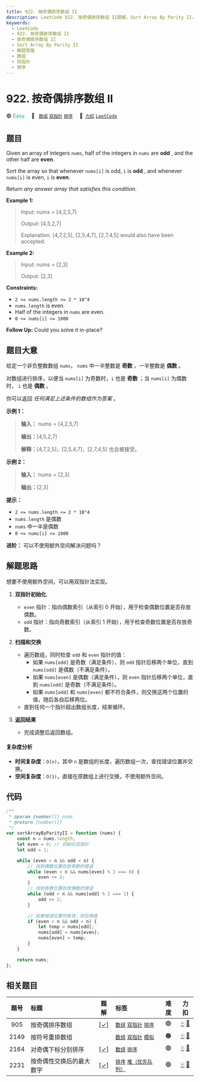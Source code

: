 ```yaml
---
title: 922. 按奇偶排序数组 II
description: LeetCode 922. 按奇偶排序数组 II题解，Sort Array By Parity II，包含解题思路、复杂度分析以及完整的 JavaScript 代码实现。
keywords:
  - LeetCode
  - 922. 按奇偶排序数组 II
  - 按奇偶排序数组 II
  - Sort Array By Parity II
  - 解题思路
  - 数组
  - 双指针
  - 排序
---
```


# 922. 按奇偶排序数组 II

🟢 <font color=#15bd66>Easy</font>&emsp; 🔖&ensp; [`数组`](/tag/array.md) [`双指针`](/tag/two-pointers.md) [`排序`](/tag/sorting.md)&emsp; 🔗&ensp;[`力扣`](https://leetcode.cn/problems/sort-array-by-parity-ii) [`LeetCode`](https://leetcode.com/problems/sort-array-by-parity-ii)

## 题目

Given an array of integers `nums`, half of the integers in `nums` are **odd**
, and the other half are **even**.

Sort the array so that whenever `nums[i]` is odd, `i` is **odd** , and
whenever `nums[i]` is even, `i` is **even**.

Return _any answer array that satisfies this condition_.

**Example 1:**

> Input: nums = [4,2,5,7]
>
> Output: [4,5,2,7]
>
> Explanation: [4,7,2,5], [2,5,4,7], [2,7,4,5] would also have been accepted.

**Example 2:**

> Input: nums = [2,3]
>
> Output: [2,3]

**Constraints:**

- `2 <= nums.length <= 2 * 10^4`
- `nums.length` is even.
- Half of the integers in `nums` are even.
- `0 <= nums[i] <= 1000`

**Follow Up:** Could you solve it in-place?

## 题目大意

给定一个非负整数数组 `nums`， `nums` 中一半整数是 **奇数** ，一半整数是 **偶数** 。

对数组进行排序，以便当 `nums[i]` 为奇数时，`i` 也是 **奇数** ；当 `nums[i]` 为偶数时， `i` 也是 **偶数** 。

你可以返回 _任何满足上述条件的数组作为答案_ 。

**示例 1：**

> **输入：** nums = [4,2,5,7]
>
> **输出：**[4,5,2,7]
>
> **解释：**[4,7,2,5]，[2,5,4,7]，[2,7,4,5] 也会被接受。

**示例 2：**

> **输入：** nums = [2,3]
>
> **输出：**[2,3]

**提示：**

- `2 <= nums.length <= 2 * 10^4`
- `nums.length` 是偶数
- `nums` 中一半是偶数
- `0 <= nums[i] <= 1000`

**进阶：** 可以不使用额外空间解决问题吗？

## 解题思路

想要不使用额外空间，可以用双指针法实现。

1. **双指针初始化**

   - `even` 指针：指向偶数索引（从索引 0 开始），用于检查偶数位置是否存放偶数。
   - `odd` 指针：指向奇数索引（从索引 1 开始），用于检查奇数位置是否存放奇数。

2. **扫描和交换**

   - 遍历数组，同时检查 `odd` 和 `even` 指针的值：
     - 如果 `nums[odd]` 是奇数（满足条件），则 `odd` 指针后移两个单位，直到 `nums[odd]` 是偶数（不满足条件）。
     - 如果 `nums[even]` 是偶数（满足条件），则 `even` 指针后移两个单位，直到 `nums[odd]` 是奇数（不满足条件）。
     - 如果 `nums[odd]` 和 `nums[even]` 都不符合条件，则交换这两个位置的值，随后各自后移两位。
   - 直到任何一个指针超出数组长度，结束循环。

3. **返回结果**
   - 完成调整后返回数组。

#### 复杂度分析

- **时间复杂度**：`O(n)`，其中 `n` 是数组的长度，遍历数组一次，查找错误位置并交换。
- **空间复杂度**：`O(1)`，直接在原数组上进行交换，不使用额外空间。

## 代码

```javascript
/**
 * @param {number[]} nums
 * @return {number[]}
 */
var sortArrayByParityII = function (nums) {
	const n = nums.length;
	let even = 0; // 初始化双指针
	let odd = 1;

	while (even < n && odd < n) {
		// 找到偶数位置存放奇数的错误
		while (even < n && nums[even] % 2 === 0) {
			even += 2;
		}
		// 找到奇数位置存放偶数的错误
		while (odd < n && nums[odd] % 2 === 1) {
			odd += 2;
		}

		// 如果错误位置均有效，则交换值
		if (even < n && odd < n) {
			let temp = nums[odd];
			nums[odd] = nums[even];
			nums[even] = temp;
		}
	}

	return nums;
};
```

## 相关题目

<!-- prettier-ignore -->
| 题号 | 标题 | 题解 | 标签 | 难度 | 力扣 |
| :------: | :------ | :------: | :------ | :------: | :------: |
| 905 | 按奇偶排序数组 | [[✓]](/problem/0905.md) |  [`数组`](/tag/array.md) [`双指针`](/tag/two-pointers.md) [`排序`](/tag/sorting.md) | 🟢 | [🀄️](https://leetcode.cn/problems/sort-array-by-parity) [🔗](https://leetcode.com/problems/sort-array-by-parity) |
| 2149 | 按符号重排数组 |  |  [`数组`](/tag/array.md) [`双指针`](/tag/two-pointers.md) [`模拟`](/tag/simulation.md) | 🟠 | [🀄️](https://leetcode.cn/problems/rearrange-array-elements-by-sign) [🔗](https://leetcode.com/problems/rearrange-array-elements-by-sign) |
| 2164 | 对奇偶下标分别排序 | [[✓]](/problem/2164.md) |  [`数组`](/tag/array.md) [`排序`](/tag/sorting.md) | 🟢 | [🀄️](https://leetcode.cn/problems/sort-even-and-odd-indices-independently) [🔗](https://leetcode.com/problems/sort-even-and-odd-indices-independently) |
| 2231 | 按奇偶性交换后的最大数字 | [[✓]](/problem/2231.md) |  [`排序`](/tag/sorting.md) [`堆（优先队列）`](/tag/heap-priority-queue.md) | 🟢 | [🀄️](https://leetcode.cn/problems/largest-number-after-digit-swaps-by-parity) [🔗](https://leetcode.com/problems/largest-number-after-digit-swaps-by-parity) |